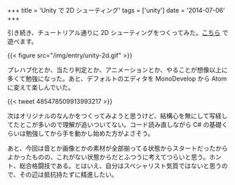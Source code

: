 +++
title = 'Unity で 2D シューティング'
tags = ['unity']
date = '2014-07-06'
+++

引き続き、チュートリアル通りに 2D シューティングをつくってみた。[こちら](/unity/Tutorial2D.html) で遊べます。

<!--more-->

{{< figure src="/img/entry/unity-2d.gif" >}}

プレハブ化とか、当たり判定とか、アニメーションとか、やることが想像以上に多くて勉強になった。あと、デフォルトのエディタを MonoDevelop から Atom に変えて楽しんでいた。

{{< tweet 485478509913993217 >}}

次はオリジナルのなんかをつくってみようと思うけど、結構心を無にして写経してたとこが多いので理解が追いついてない。コード読み直しながら C# の基礎くらいは勉強してから手を動かし始めた方がよさそう。

あと、今回は音とか画像とかの素材が全部揃ってる状態からスタートだったからよかったものの、これがない状態からだとふつうに考えてつらいと思う。ホント、総合格闘技である。とはいえ、自分はスペシャリスト気質ではないと思うので、その辺は抵抗持たずに精進したい。
